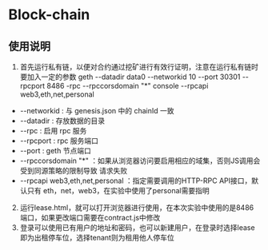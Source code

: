 # Block-chain

## 使用说明
1. 首先运行私有链，以便对合约通过挖矿进行有效行证明，注意在运行私有链时要加入一定的参数
 geth --datadir data0 --networkid 10 --port 30301 --rpcport 8486 -rpc --rpccorsdomain "*" console --rpcapi web3,eth,net,personal
 - --networkid : 与 genesis.json 中的 chainId 一致
 - --datadir : 存放数据的目录
 - --rpc : 启用 rpc 服务
 - --rpcport : rpc 服务端口
 - --port : geth 节点端口
 - --rpccorsdomain "*" ：如果从浏览器访问要启用相应的域集，否则JS调用会受到同源策略的限制导致		请求失败
 - --rpcapi web3,eth,net,personal ：指定需要调用的HTTP-RPC API接口，默认只有	eth，net，web3，在实验中使用了personal需要指明
2. 运行lease.html，就可以打开浏览器进行使用，在本次实验中使用的是8486端口，如果更改端口需要在contract.js中修改
3. 登录可以使用已有用户的地址和密码，也可以新建用户，在登录时选择lease即为出租停车位，选择tenant则为租用他人停车位



